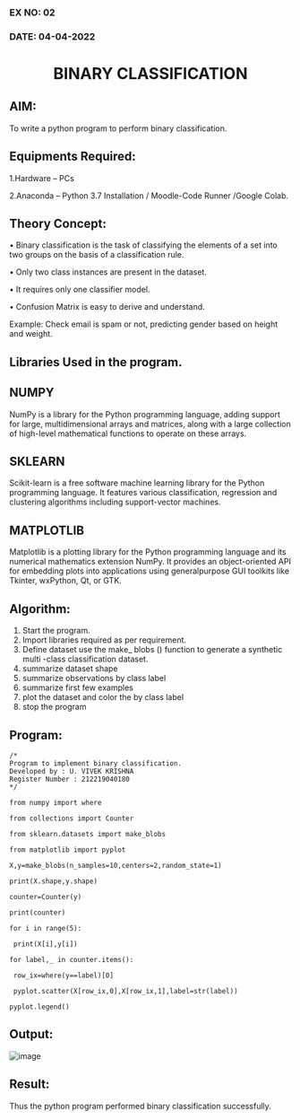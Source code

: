 ### EX NO: 02
### DATE: 04-04-2022
# <p align="center"> BINARY CLASSIFICATION</p>
## AIM:
To write a python program to perform binary classification.

## Equipments Required:
1.Hardware – PCs

2.Anaconda – Python 3.7 Installation / Moodle-Code Runner /Google Colab.

## Theory Concept:
•	Binary classification is the task of classifying the elements of a set into two groups on the basis of a classification rule. 

•	Only two class instances are present in the dataset. 

•	It requires only one classifier model. 

•	Confusion Matrix is easy to derive and understand. 

  Example: Check email is spam or not, predicting gender based on height and weight.

## Libraries Used in the program.
## NUMPY

NumPy is a library for the Python programming language, adding support for large, multidimensional arrays and matrices, along with a large collection of high-level mathematical functions to operate on these arrays. 

## SKLEARN  
Scikit-learn is a free software machine learning library for the Python programming language. It features various classification, regression and clustering algorithms including support-vector machines. 

## MATPLOTLIB  

Matplotlib is a plotting library for the Python programming language and its numerical mathematics extension NumPy. It provides an object-oriented API for embedding plots into applications using generalpurpose GUI toolkits like Tkinter, wxPython, Qt, or GTK. 

## Algorithm: 
1.	Start the program. 
2.	Import libraries required as per requirement. 
3.	Define dataset use the make_ blobs () function to generate a synthetic multi -class classification dataset. 
4.	summarize dataset shape 
5.	summarize observations by class label 
6.	summarize first few examples  
7.	plot the dataset and color the by class label  
8.	stop the program 
 
## Program: 
```
/*
Program to implement binary classification. 
Developed by : U. VIVEK KRISHNA 
Register Number : 212219040180 
*/
```
```python3
from numpy import where 

from collections import Counter 

from sklearn.datasets import make_blobs 

from matplotlib import pyplot 

X,y=make_blobs(n_samples=10,centers=2,random_state=1)

print(X.shape,y.shape) 

counter=Counter(y) 

print(counter) 

for i in range(5):    
 
 print(X[i],y[i])

for label,_ in counter.items():     
 
 row_ix=where(y==label)[0]     
 
 pyplot.scatter(X[row_ix,0],X[row_ix,1],label=str(label)) 
 
pyplot.legend() 
```
## Output:
 ![image](https://user-images.githubusercontent.com/63917883/166456586-80efdce1-fc1a-4a72-a686-153a0faf7f77.png)

## Result:
Thus the python program performed binary classification successfully.
